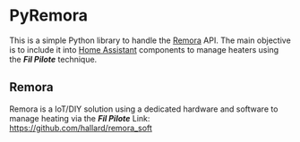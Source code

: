 # PyRemora
This is a simple Python library to handle the [Remora](https://github.com/hallard/remora_soft "Remora") API.
The main objective is to include it into [Home Assistant](https://www.home-assistant.io/ "Home Assistant") components to manage heaters using the ***Fil Pilote*** technique.

## Remora
Remora is a IoT/DIY solution using a dedicated hardware and software to manage heating via the ***Fil Pilote***
Link: https://github.com/hallard/remora_soft
